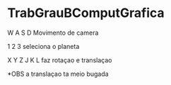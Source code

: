 # TrabGrauBComputGrafica


W A S D Movimento de camera

1 2 3 seleciona o planeta 

X Y Z J K L faz rotaçao e translaçao 

*OBS a translaçao ta meio bugada 
